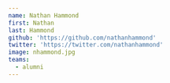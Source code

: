 ```yaml
---
name: Nathan Hammond
first: Nathan
last: Hammond
github: 'https://github.com/nathanhammond'
twitter: 'https://twitter.com/nathanhammond'
image: nhammond.jpg
teams:
  - alumni
---
```

